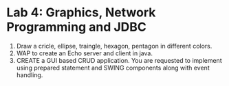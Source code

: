 # Lab 4: Graphics, Network Programming and JDBC
1. Draw a cricle, ellipse, traingle, hexagon, pentagon in different colors.
2. WAP to create an Echo server and client in java.
3. CREATE a GUI based CRUD application. You are requested to implement using prepared statement and SWING components along with event handling.
